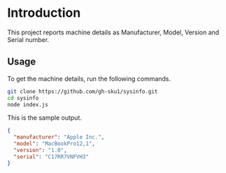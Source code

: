 # Introduction

This project reports machine details as Manufacturer, Model, Version and Serial number.

## Usage

To get the machine details, run the following commands.

```bash
git clone https://github.com/gh-sku1/sysinfo.git
cd sysinfo
node index.js
```

This is the sample output.

```json
{
  "manufacturer": "Apple Inc.",
  "model": "MacBookPro12,1",
  "version": "1.0",
  "serial": "C17RR7VNFVH3"
}
```
